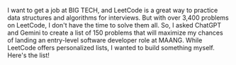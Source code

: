 I want to get a job at BIG TECH, and LeetCode is a great way to practice data structures and algorithms for interviews. But with over 3,400 problems on LeetCode, I don't have the time to solve them all. So, I asked ChatGPT and Gemini to create a list of 150 problems that will maximize my chances of landing an entry-level software developer role at MAANG. While LeetCode offers personalized lists, I wanted to build something myself. Here's the list!
